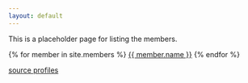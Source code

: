 ```yaml
---
layout: default
---
```


This is a placeholder page for listing the members.

{% for member in site.members %}
<a href="{{ member.id }}">{{ member.name }}</a> 
{% endfor %}

<a href="https://github.com/open-traits-network/open-traits-network.github.io/tree/master/_members">source profiles</a>

